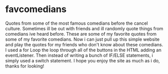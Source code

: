 # favcomedians
Quotes from some of the most famous comedians before the cancel culture.
Sometimes ill be out with friends and ill randomly quote things from comedians ive heard before. These are some of my favorite quotes from some of my favorite comedians. Now i can just pull up this simple website and play the quotes for my friends who don't know about these comedians.
I used a for Loop the loop through all of the buttons in the HTML adding an eventListener.
Then instead of writing a bunch of IF/ELSE statements, i simply used a switch statement.
I hope you enjoy the site as much as i do, thanks for looking!
